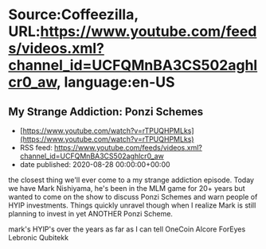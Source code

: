 # Source:Coffeezilla, URL:https://www.youtube.com/feeds/videos.xml?channel_id=UCFQMnBA3CS502aghlcr0_aw, language:en-US

## My Strange Addiction: Ponzi Schemes
 - [https://www.youtube.com/watch?v=rTPUQHPMLks](https://www.youtube.com/watch?v=rTPUQHPMLks)
 - RSS feed: https://www.youtube.com/feeds/videos.xml?channel_id=UCFQMnBA3CS502aghlcr0_aw
 - date published: 2020-08-28 00:00:00+00:00

the closest thing we'll ever come to a my strange addiction episode. Today we have Mark Nishiyama, he's been in the MLM game for 20+ years but wanted to come on the show to discuss Ponzi Schemes and warn people of HYIP investments. Things quickly unravel though when I realize Mark is still planning to invest in yet ANOTHER Ponzi Scheme. 

mark's HYIP's over the years as far as I can tell
OneCoin
Alcore
ForEyes
Lebronic
Qubitekk


